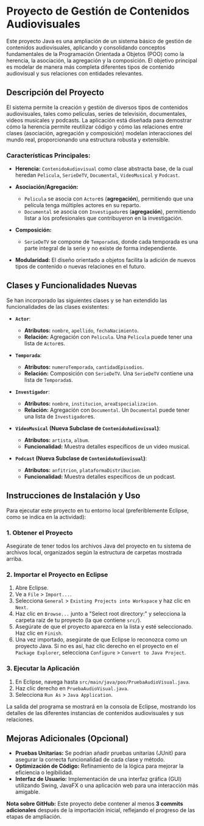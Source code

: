 # Proyecto de Gestión de Contenidos Audiovisuales

Este proyecto Java es una ampliación de un sistema básico de gestión de contenidos audiovisuales, aplicando y consolidando conceptos fundamentales de la Programación Orientada a Objetos (POO) como la herencia, la asociación, la agregación y la composición. El objetivo principal es modelar de manera más completa diferentes tipos de contenido audiovisual y sus relaciones con entidades relevantes.

## Descripción del Proyecto

El sistema permite la creación y gestión de diversos tipos de contenidos audiovisuales, tales como películas, series de televisión, documentales, videos musicales y podcasts. La aplicación está diseñada para demostrar cómo la herencia permite reutilizar código y cómo las relaciones entre clases (asociación, agregación y composición) modelan interacciones del mundo real, proporcionando una estructura robusta y extensible.

### Características Principales:

* **Herencia:** `ContenidoAudiovisual` como clase abstracta base, de la cual heredan `Pelicula`, `SerieDeTV`, `Documental`, `VideoMusical` y `Podcast`.

* **Asociación/Agregación:**
    * `Pelicula` se asocia con `Actor`es (**agregación**), permitiendo que una película tenga múltiples actores en su reparto.
    * `Documental` se asocia con `Investigador`es (**agregación**), permitiendo listar a los profesionales que contribuyeron en la investigación.

* **Composición:**
    * `SerieDeTV` se compone de `Temporada`s, donde cada temporada es una parte integral de la serie y no existe de forma independiente.

* **Modularidad:** El diseño orientado a objetos facilita la adición de nuevos tipos de contenido o nuevas relaciones en el futuro.

## Clases y Funcionalidades Nuevas

Se han incorporado las siguientes clases y se han extendido las funcionalidades de las clases existentes:

* **`Actor`**:
    * **Atributos:** `nombre`, `apellido`, `fechaNacimiento`.
    * **Relación:** Agregación con `Pelicula`. Una `Pelicula` puede tener una lista de `Actor`es.

* **`Temporada`**:
    * **Atributos:** `numeroTemporada`, `cantidadEpisodios`.
    * **Relación:** Composición con `SerieDeTV`. Una `SerieDeTV` contiene una lista de `Temporada`s.

* **`Investigador`**:
    * **Atributos:** `nombre`, `institucion`, `areaEspecializacion`.
    * **Relación:** Agregación con `Documental`. Un `Documental` puede tener una lista de `Investigador`es.

* **`VideoMusical` (Nueva Subclase de `ContenidoAudiovisual`)**:
    * **Atributos:** `artista`, `album`.
    * **Funcionalidad:** Muestra detalles específicos de un video musical.

* **`Podcast` (Nueva Subclase de `ContenidoAudiovisual`)**:
    * **Atributos:** `anfitrion`, `plataformaDistribucion`.
    * **Funcionalidad:** Muestra detalles específicos de un podcast.
## Instrucciones de Instalación y Uso

Para ejecutar este proyecto en tu entorno local (preferiblemente Eclipse, como se indica en la actividad):

### 1. Obtener el Proyecto

Asegúrate de tener todos los archivos Java del proyecto en tu sistema de archivos local, organizados según la estructura de carpetas mostrada arriba.

### 2. Importar el Proyecto en Eclipse

1.  Abre Eclipse.
2.  Ve a `File` > `Import...`.
3.  Selecciona `General` > `Existing Projects into Workspace` y haz clic en `Next`.
4.  Haz clic en `Browse...` junto a "Select root directory:" y selecciona la carpeta raíz de tu proyecto (la que contiene `src/`).
5.  Asegúrate de que el proyecto aparezca en la lista y esté seleccionado. Haz clic en `Finish`.
6.  Una vez importado, asegúrate de que Eclipse lo reconozca como un proyecto Java. Si no es así, haz clic derecho en el proyecto en el `Package Explorer`, selecciona `Configure` > `Convert to Java Project`.

### 3. Ejecutar la Aplicación

1.  En Eclipse, navega hasta `src/main/java/poo/PruebaAudioVisual.java`.
2.  Haz clic derecho en `PruebaAudioVisual.java`.
3.  Selecciona `Run As` > `Java Application`.

La salida del programa se mostrará en la consola de Eclipse, mostrando los detalles de las diferentes instancias de contenidos audiovisuales y sus relaciones.

## Mejoras Adicionales (Opcional)

* **Pruebas Unitarias:** Se podrían añadir pruebas unitarias (JUnit) para asegurar la correcta funcionalidad de cada clase y método.
* **Optimización de Código:** Refinamiento de la lógica para mejorar la eficiencia o legibilidad.
* **Interfaz de Usuario:** Implementación de una interfaz gráfica (GUI) utilizando Swing, JavaFX o una aplicación web para una interacción más amigable.

**Nota sobre GitHub:**
Este proyecto debe contener al menos **3 commits adicionales** después de la importación inicial, reflejando el progreso de las etapas de ampliación.

